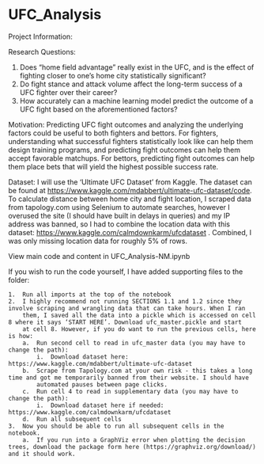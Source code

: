# UFC_Analysis
Project Information:

Research Questions:
1.	Does “home field advantage” really exist in the UFC, and is the effect of fighting closer to one’s home city statistically significant?
2.	Do fight stance and attack volume affect the long-term success of a UFC fighter over their career?
3.	How accurately can a machine learning model predict the outcome of a UFC fight based on the aforementioned factors?

Motivation:
Predicting UFC fight outcomes and analyzing the underlying factors could be useful to both fighters and bettors. For fighters, understanding
what successful fighters statistically look like can help them design training programs, and predicting fight outcomes can help them accept 
favorable matchups. For bettors, predicting fight outcomes can help them place bets that will yield the highest possible success rate.

Dataset:
I will use the ‘Ultimate UFC Dataset’ from Kaggle. The dataset can be found at https://www.kaggle.com/mdabbert/ultimate-ufc-dataset/code. 
To calculate distance between home city and fight location, I scraped data from tapology.com using Selenium to automate searches, 
however I overused the site (I should have built in delays in queries) and my IP address was banned, so I had to combine the location 
data with this dataset: https://www.kaggle.com/calmdownkarm/ufcdataset . Combined, I was only missing location data for roughly 5% of rows.  

View main code and content in UFC_Analysis-NM.ipynb

If you wish to run the code yourself, I have added supporting files to the folder:

    1.	Run all imports at the top of the notebook 
    2.	I highly recommend not running SECTIONS 1.1 and 1.2 since they involve scraping and wrangling data that can take hours. When I ran
        them, I saved all the data into a pickle which is accessed on cell 8 where it says ‘START HERE’. Download ufc_master.pickle and start
        at cell 8. However, if you do want to run the previous cells, here is how:
        a.	Run second cell to read in ufc_master data (you may have to change the path):
            i.	Download dataset here: https://www.kaggle.com/mdabbert/ultimate-ufc-dataset
        b.	Scrape from Tapology.com at your own risk - this takes a long time and got me temporarily banned from their website. I should have
            automated pauses between page clicks.
        c.	Run cell 4 to read in supplementary data (you may have to change the path):
            i.	Download dataset here if needed: https://www.kaggle.com/calmdownkarm/ufcdataset
        d.	Run all subsequent cells
    3.	Now you should be able to run all subsequent cells in the notebook.
        a.	If you run into a GraphViz error when plotting the decision trees, download the package form here (https://graphviz.org/download/) and it should work.
